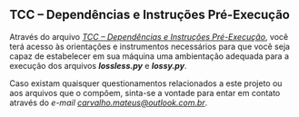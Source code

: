 ## TCC – Dependências e Instruções Pré-Execução

Através do arquivo *[TCC – Dependências e Instruções Pré-Execução](https://drive.google.com/file/d/1saLN6xjpuMp2hDV6sFh4DDyn6BkFN8rP/view?usp=sharing)*, você terá acesso às orientações e instrumentos necessários para que você seja capaz de estabelecer em sua máquina uma ambientação adequada para a execução dos arquivos ***lossless.py*** e ***lossy.py***.

Caso existam quaisquer questionamentos relacionados a este projeto ou aos arquivos que o compõem, sinta-se a vontade para entar em contato através do *e-mail carvalho.mateus@outlook.com.br*.
